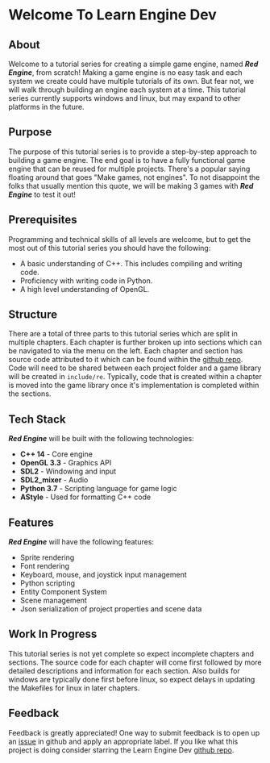 # Welcome To Learn Engine Dev

## About

Welcome to a tutorial series for creating a simple game engine, named ***Red Engine***, from scratch!  Making a game engine is no easy task and each system we create could have multiple tutorials of its own.  But fear not, we will walk through building an engine each system at a time.  This tutorial series currently supports windows and linux, but may expand to other platforms in the future.

## Purpose

The purpose of this tutorial series is to provide a step-by-step approach to building a game engine.  The end goal is to have a fully functional game engine that can be reused for multiple projects.  There's a popular saying floating around that goes "Make games, not engines".  To not disappoint the folks that usually mention this quote, we will be making 3 games with ***Red Engine*** to test it out!

## Prerequisites

Programming and technical skills of all levels are welcome, but to get the most out of this tutorial series you should have the following:

- A basic understanding of C++.  This includes compiling and writing code.
- Proficiency with writing code in Python.
- A high level understanding of OpenGL.

## Structure

There are a total of three parts to this tutorial series which are split in multiple chapters.  Each chapter is further broken up into sections which can be navigated to via the menu on the left.  Each chapter and section has source code attributed to it which can be found within the [github repo](https://github.com/Chukobyte/learn-engine-dev).  Code will need to be shared between each project folder and a game library will be created in `include/re`.  Typically, code that is created within a chapter is moved into the game library once it's implementation is completed within the sections.

## Tech Stack

***Red Engine*** will be built with the following technologies:

- **C++ 14** - Core engine
- **OpenGL 3.3** - Graphics API
- **SDL2** - Windowing and input
- **SDL2_mixer** - Audio
- **Python 3.7** - Scripting language for game logic
- **AStyle** - Used for formatting C++ code

## Features

***Red Engine*** will have the following features:

- Sprite rendering
- Font rendering
- Keyboard, mouse, and joystick input management
- Python scripting
- Entity Component System
- Scene management
- Json serialization of project properties and scene data

## Work In Progress

This tutorial series is not yet complete so expect incomplete chapters and sections.  The source code for each chapter will come first followed by more detailed descriptions and information for each section.  Also builds for windows are typically done first before linux, so expect delays in updating the Makefiles for linux in later chapters.

## Feedback

Feedback is greatly appreciated!  One way to submit feedback is to open up an [issue](https://github.com/Chukobyte/learn-engine-dev/issues) in github and apply an appropriate label.  If you like what this project is doing consider starring the Learn Engine Dev [github repo](https://github.com/Chukobyte/learn-engine-dev).

